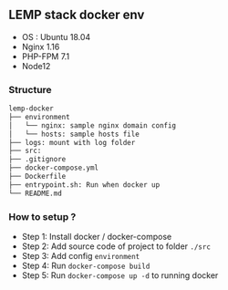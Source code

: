 ## LEMP stack docker env

+ OS : Ubuntu 18.04
+ Nginx 1.16
+ PHP-FPM 7.1
+ Node12

### Structure

```bash
lemp-docker
├── environment
│   └── nginx: sample nginx domain config
│   └── hosts: sample hosts file
├── logs: mount with log folder
├── src: 
├── .gitignore
├── docker-compose.yml
├── Dockerfile
├── entrypoint.sh: Run when docker up
└── README.md
```


### How to setup ?

- Step 1: Install docker / docker-compose
- Step 2: Add source code of project to folder `./src`
- Step 3: Add config `environment` 
- Step 4: Run `docker-compose build`
- Step 5: Run `docker-compose up -d` to running docker
